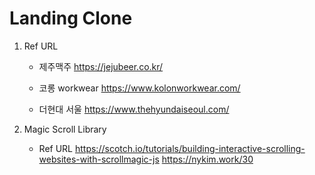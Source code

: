 # Landing Clone

1. Ref URL
    - 제주맥주
        https://jejubeer.co.kr/

    - 코롱 workwear
        https://www.kolonworkwear.com/
    
    - 더현대 서울
        https://www.thehyundaiseoul.com/

2. Magic Scroll Library
    - Ref URL
        https://scotch.io/tutorials/building-interactive-scrolling-websites-with-scrollmagic-js
        https://nykim.work/30
